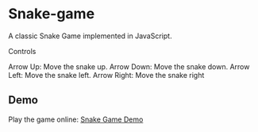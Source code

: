 # Snake-game
A classic Snake Game implemented in JavaScript.

Controls

Arrow Up: Move the snake up.
Arrow Down: Move the snake down.
Arrow Left: Move the snake left.
Arrow Right: Move the snake right

## Demo

Play the game online: [Snake Game Demo]()
